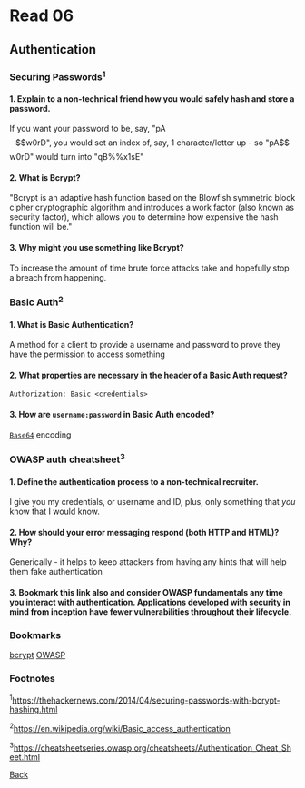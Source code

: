 # Read 06

## Authentication

### Securing Passwords<sup>1</sup>

#### 1. Explain to a non-technical friend how you would safely hash and store a password.

If you want your password to be, say, "pA$$w0rD", you would set an index of, say, 1 character/letter up - so "pA$$w0rD" would turn into "qB%%x1sE"

#### 2. What is Bcrypt?

"Bcrypt is an adaptive hash function based on the Blowfish symmetric block cipher cryptographic algorithm and introduces a work factor (also known as security factor), which allows you to determine how expensive the hash function will be."

#### 3. Why might you use something like Bcrypt?

To increase the amount of time brute force attacks take and hopefully stop a breach from happening.

### Basic Auth<sup>2</sup>

#### 1. What is Basic Authentication?

A method for a client to provide a username and password to prove they have the permission to access something

#### 2. What properties are necessary in the header of a Basic Auth request?

`Authorization: Basic <credentials>`

#### 3. How are `username:password` in Basic Auth encoded?

[`Base64`](https://en.wikipedia.org/wiki/Base64) encoding

### OWASP auth cheatsheet<sup>3</sup>

#### 1. Define the authentication process to a non-technical recruiter.

I give you my credentials, or username and ID, plus, only something that *you* know that I would know.

#### 2. How should your error messaging respond (both HTTP and HTML)? Why?

Generically - it helps to keep attackers from having any hints that will help them fake authentication

#### 3. Bookmark this link also and consider OWASP fundamentals any time you interact with authentication. Applications developed with security in mind from inception have fewer vulnerabilities throughout their lifecycle.

### Bookmarks

[bcrypt](https://www.npmjs.com/package/bcrypt)
[OWASP](https://cheatsheetseries.owasp.org/cheatsheets/Authentication_Cheat_Sheet.html)

### Footnotes

<sup>1</sup>https://thehackernews.com/2014/04/securing-passwords-with-bcrypt-hashing.html

<sup>2</sup>https://en.wikipedia.org/wiki/Basic_access_authentication

<sup>3</sup>https://cheatsheetseries.owasp.org/cheatsheets/Authentication_Cheat_Sheet.html

[Back](/reading-notes/401/401-TOC.html)